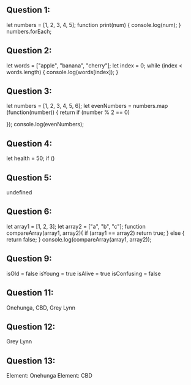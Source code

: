 ## Question 1:
let numbers = [1, 2, 3, 4, 5];
function print(num) {
console.log(num);
}
numbers.forEach;

## Question 2:
let words = ["apple", "banana", "cherry"];
let index = 0;
while (index < words.length) {
    console.log(words[index]);
}

## Question 3:
let numbers = [1, 2, 3, 4, 5, 6];
let evenNumbers = numbers.map
(function(number)) {
    return if (number % 2 == 0) 
 
}); 
console.log(evenNumbers);

## Question 4:
let health = 50;
if ()

## Question 5:
undefined
## Question 6:
let array1 = [1, 2, 3];
let array2 = ["a", "b", "c"];
function compareArray(array1, array2){
    if (array1 == array2)
    return true;
} else {
    return false;
}
console.log(compareArray(array1, array2));
## Question 9:
isOld = false
isYoung = true
isAlive = true
isConfusing = false

## Question 11:
Onehunga, CBD, Grey Lynn
## Question 12:
Grey Lynn
## Question 13:
Element: Onehunga
Element: CBD